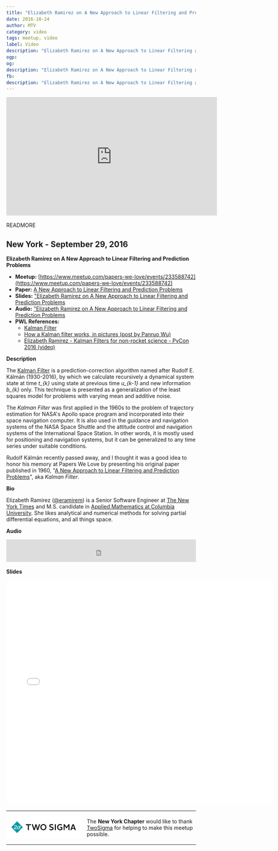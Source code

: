 ```yaml
---
title: "Elizabeth Ramirez on A New Approach to Linear Filtering and Prediction Problems"
date: 2016-10-24
author: MTV
category: video
tags: meetup, video
label: Video
description: "Elizabeth Ramirez on A New Approach to Linear Filtering and Prediction Problems"
ogp:
og:
description: "Elizabeth Ramirez on A New Approach to Linear Filtering and Prediction Problems"
fb:
description: "Elizabeth Ramirez on A New Approach to Linear Filtering and Prediction Problems"
---
```


<iframe class="video" width="560" height="315" src="https://www.youtube.com/embed/DEI2R_LGUi0" frameborder="0" allowfullscreen></iframe>

READMORE

## New York - September 29, 2016

**Elizabeth Ramirez on A New Approach to Linear Filtering and Prediction Problems**

* **Meetup:** [https://www.meetup.com/papers-we-love/events/233588742](https://www.meetup.com/papers-we-love/events/233588742)
* **Paper:** [A New Approach to Linear Filtering and Prediction Problems](http://unc.live/2dAHitu)
* **Slides:** ["Elizabeth Ramirez on A New Approach to Linear Filtering and Prediction Problems](http://bit.ly/2dAKs0h)
* **Audio:** ["Elizabeth Ramirez on A New Approach to Linear Filtering and Prediction Problems](http://bit.ly/2eI1P1q)
* **PWL References:**
  * [Kalman Filter](https://en.wikipedia.org/wiki/Kalman_filter)
  * [How a Kalman filter works, in pictures (post by Panruo Wu)](http://www.bzarg.com/p/how-a-kalman-filter-works-in-pictures/)
  * [Elizabeth Ramirez - Kalman Filters for non-rocket science - PyCon 2016 (video)](https://youtu.be/k_MpfzMc9PU)


**Description**

The [Kalman Filter](https://en.wikipedia.org/wiki/Kalman_filter) is a prediction-correction algorithm named after Rudolf E. Kálmán (1930-2016), by which we calculate recursively a dynamical system state at time *t_{k}* using state at previous time *u_{k-1}* and new information *b_{k}* only. This technique is presented as a generalization of the least squares model for problems with varying mean and additive noise.

The *Kalman Filter* was first applied in the 1960s to the problem of trajectory estimation for NASA's Apollo space program and incorporated into their space navigation computer. It is also used in the guidance and navigation systems of the NASA Space Shuttle and the attitude control and navigation systems of the International Space Station. In other words, it is mostly used for positioning and navigation systems, but it can be generalized to any time series under suitable conditions.

Rudolf Kálmán recently passed away, and I thought it was a good idea to honor his memory at Papers We Love by presenting his original paper published in 1960, "[A New Approach to Linear Filtering and Prediction Problems](https://www.cs.unc.edu/~welch/kalman/media/pdf/Kalman1960.pdf)", aka *Kalman Filter*.

**Bio**

Elizabeth Ramirez ([@eramirem](https://twitter.com/eramirem)) is a Senior Software Engineer at [The New York Times](http://www.nytimes.com/) and M.S. candidate in [Applied Mathematics at Columbia University](http://apam.columbia.edu/). She likes analytical and numerical methods for solving partial differential equations, and all things space.

**Audio**

<iframe width="100%" height="60" src="https://www.mixcloud.com/widget/iframe/?feed=https%3A%2F%2Fwww.mixcloud.com%2Fpaperswelove%2Felizabeth-ramirez-on-a-new-approach-to-linear-filtering-and-prediction-problems%2F&hide_cover=1&mini=1" frameborder="0"></iframe>

**Slides**

<iframe class="video" allowfullscreen="true" allowtransparency="true" frameborder="0" height="596" id="talk_frame_364879" mozallowfullscreen="true" src="//speakerdeck.com/player/6738f44057324eeb949db50da8fc9437" style="border:0; padding:0; margin:0; background:transparent;" webkitallowfullscreen="true" width="710"></iframe>

---

<p style="display: flex; flex-direction: row; justify-content: center; align-items: center;">
<a href="https://www.twosigma.com/"><img src="/images/TwoSigma_RGB.jpg" alt="TwoSigma" title="TwoSigma - Platinum Sponsor of Papers We Love NYC" style="width: 200px; margin: 0 1em 0 0;"></a> <span style="flex: 1;">The <strong>New York Chapter</strong> would like to thank <a href="http://www.twosigma.com">TwoSigma</a> for helping to make this meetup possible.</span>
</p>

---
